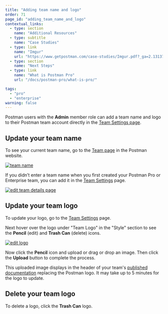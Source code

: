 ```yaml
---
title: "Adding team name and logo"
order: 71
page_id: "adding_team_name_and_logo"
contextual_links:
  - type: section
    name: "Additional Resources"
  - type: subtitle
    name: "Case Studies"
  - type: link
    name: "Imgur"
    url: "https://www.getpostman.com/case-studies/Imgur.pdf?_ga=2.131375945.754547870.1571851340-1454169035.1570491567"
  - type: section
    name: "Next Steps"
  - type: link
    name: "What is Postman Pro"
    url: "/docs/postman-pro/what-is-pro/"

tags: 
  - "pro"
  - "enterprise"
warning: false
---
```


Postman users with the **Admin** member role can add a team name and logo to their Postman team account directly in the [Team Settings page](https://go.postman.co/settings/team/general).

## Update your team name

To see your current team name, go to the [Team page](https://go.postman.co/team) in the Postman website.

[![team name](https://assets.postman.com/postman-docs/WS-docs-team2-1.png)](https://assets.postman.com/postman-docs/WS-docs-team2-1.png)

If you didn’t enter a team name when you first created your Postman Pro or Enterprise team, you can add it in the [Team Settings](https://go.postman.co/settings/team/general) page.

[![edit team details page](https://assets.postman.com/postman-docs/WS-team-settings-plain-1.png)](https://assets.postman.com/postman-docs/WS-team-settings-plain-1.png)

## Update your team logo

To update your logo, go to the [Team Settings](https://go.postman.co/settings/team/general) page.

Next hover over the logo under "Team Logo" in the "Style" section to see the **Pencil** (edit) and **Trash Can** (delete) icons.

[![edit logo](https://assets.postman.com/postman-docs/WS-team-logo-edit-1.png)](https://assets.postman.com/postman-docs/WS-team-logo-edit-1.png)

Now click the **Pencil** icon and upload or drag or drop an image. Then click the **Upload** button to complete the process.

This uploaded image displays in the header of your team's [published documentation](/docs/postman/api-documentation/publishing-public-docs/)  replacing the Postman logo. It may take up to 5 minutes for the logo to update.

## Delete your team logo

To delete a logo, click the **Trash Can** logo.
